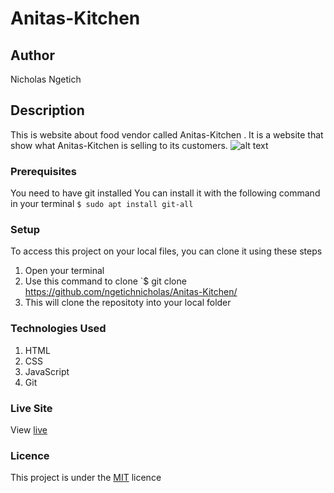 # Anitas-Kitchen
## Author
Nicholas Ngetich
## Description
This is website about food vendor called Anitas-Kitchen
. It is a website that show what Anitas-Kitchen
 is selling to its customers.
![alt text](https://github.com/ngetichnicholas/Anitas-Kitchen/Anitas-Kitchen.png)
### Prerequisites
You need to have git installed
You can install it with the following command in your terminal
`$ sudo apt install git-all`
### Setup
To access this project on your local files, you can clone it using these steps
1. Open your terminal
1. Use this command to clone `$ git clone https://github.com/ngetichnicholas/Anitas-Kitchen/
1. This will clone the repositoty into your local folder

### Technologies Used
1. HTML
1. CSS
1. JavaScript
1. Git
### Live Site
View [live](https://ngetichnicholas.github.io/Anitas-Kitchen/)
### Licence
This project is under the  [MIT](LICENSE) licence
